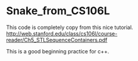 # Snake_from_CS106L

This code is completely copy from this nice tutorial. 
http://web.stanford.edu/class/cs106l/course-reader/Ch5_STLSequenceContainers.pdf

This is a good beginning practice for c++.
